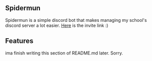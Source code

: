 ## Spidermun
Spidermun is a simple discord bot that makes managing my school's discord server a lot easier. <a href="https://discord.com/oauth2/authorize?client_id=1144931541298970654&permissions=8&scope=bot">Here</a> is the invite link :)

## Features
ima finish writing this section of README.md later. Sorry.